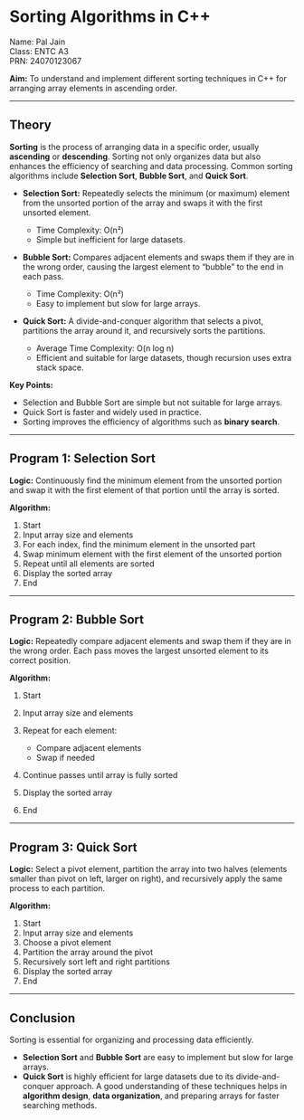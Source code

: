 # Sorting Algorithms in C++

Name: Pal Jain  
Class: ENTC A3  
PRN: 24070123067

**Aim:**
To understand and implement different sorting techniques in C++ for arranging array elements in ascending order.


---

## Theory

**Sorting** is the process of arranging data in a specific order, usually **ascending** or **descending**. Sorting not only organizes data but also enhances the efficiency of searching and data processing. Common sorting algorithms include **Selection Sort**, **Bubble Sort**, and **Quick Sort**.

* **Selection Sort:**
  Repeatedly selects the minimum (or maximum) element from the unsorted portion of the array and swaps it with the first unsorted element.

  * Time Complexity: O(n²)
  * Simple but inefficient for large datasets.

* **Bubble Sort:**
  Compares adjacent elements and swaps them if they are in the wrong order, causing the largest element to “bubble” to the end in each pass.

  * Time Complexity: O(n²)
  * Easy to implement but slow for large arrays.

* **Quick Sort:**
  A divide-and-conquer algorithm that selects a pivot, partitions the array around it, and recursively sorts the partitions.

  * Average Time Complexity: O(n log n)
  * Efficient and suitable for large datasets, though recursion uses extra stack space.

**Key Points:**

* Selection and Bubble Sort are simple but not suitable for large arrays.
* Quick Sort is faster and widely used in practice.
* Sorting improves the efficiency of algorithms such as **binary search**.

---

## Program 1: Selection Sort

**Logic:**
Continuously find the minimum element from the unsorted portion and swap it with the first element of that portion until the array is sorted.

**Algorithm:**

1. Start
2. Input array size and elements
3. For each index, find the minimum element in the unsorted part
4. Swap minimum element with the first element of the unsorted portion
5. Repeat until all elements are sorted
6. Display the sorted array
7. End

---

## Program 2: Bubble Sort

**Logic:**
Repeatedly compare adjacent elements and swap them if they are in the wrong order. Each pass moves the largest unsorted element to its correct position.

**Algorithm:**

1. Start
2. Input array size and elements
3. Repeat for each element:

   * Compare adjacent elements
   * Swap if needed
4. Continue passes until array is fully sorted
5. Display the sorted array
6. End

---

## Program 3: Quick Sort

**Logic:**
Select a pivot element, partition the array into two halves (elements smaller than pivot on left, larger on right), and recursively apply the same process to each partition.

**Algorithm:**

1. Start
2. Input array size and elements
3. Choose a pivot element
4. Partition the array around the pivot
5. Recursively sort left and right partitions
6. Display the sorted array
7. End

---

## Conclusion

Sorting is essential for organizing and processing data efficiently.

* **Selection Sort** and **Bubble Sort** are easy to implement but slow for large arrays.
* **Quick Sort** is highly efficient for large datasets due to its divide-and-conquer approach.
  A good understanding of these techniques helps in **algorithm design**, **data organization**, and preparing arrays for faster searching methods.
